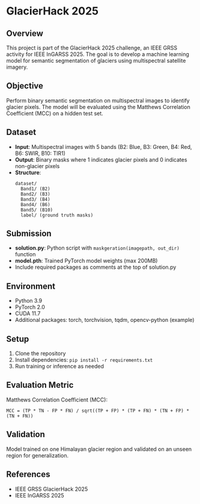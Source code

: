 # GlacierHack 2025

## Overview
This project is part of the GlacierHack 2025 challenge, an IEEE GRSS activity for IEEE InGARSS 2025. The goal is to develop a machine learning model for semantic segmentation of glaciers using multispectral satellite imagery.

## Objective
Perform binary semantic segmentation on multispectral images to identify glacier pixels. The model will be evaluated using the Matthews Correlation Coefficient (MCC) on a hidden test set.

## Dataset
- **Input**: Multispectral images with 5 bands (B2: Blue, B3: Green, B4: Red, B6: SWIR, B10: TIR1)
- **Output**: Binary masks where 1 indicates glacier pixels and 0 indicates non-glacier pixels
- **Structure**:
  ```
  dataset/
    Band1/ (B2)
    Band2/ (B3)
    Band3/ (B4)
    Band4/ (B6)
    Band5/ (B10)
    label/ (ground truth masks)
  ```

## Submission
- **solution.py**: Python script with `maskgeration(imagepath, out_dir)` function
- **model.pth**: Trained PyTorch model weights (max 200MB)
- Include required packages as comments at the top of solution.py

## Environment
- Python 3.9
- PyTorch 2.0
- CUDA 11.7
- Additional packages: torch, torchvision, tqdm, opencv-python (example)

## Setup
1. Clone the repository
2. Install dependencies: `pip install -r requirements.txt`
3. Run training or inference as needed

## Evaluation Metric
Matthews Correlation Coefficient (MCC):
```
MCC = (TP * TN - FP * FN) / sqrt((TP + FP) * (TP + FN) * (TN + FP) * (TN + FN))
```

## Validation
Model trained on one Himalayan glacier region and validated on an unseen region for generalization.

## References
- IEEE GRSS GlacierHack 2025
- IEEE InGARSS 2025